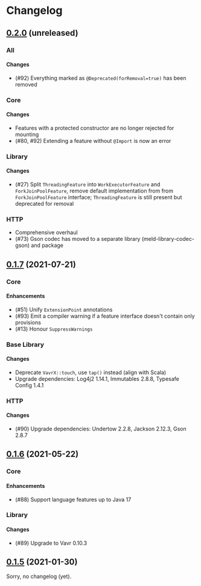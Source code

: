 Changelog
=========

[0.2.0] (unreleased)
--------------------

### All

#### Changes

- (#92) Everything marked as `@Deprecated(forRemoval=true)` has been removed

### Core

#### Changes

- Features with a protected constructor are no longer rejected for mounting
- (#80, #92) Extending a feature without `@Import` is now an error

### Library

#### Changes

- (#27) Split `ThreadingFeature` into `WorkExecutorFeature` and
  `ForkJoinPoolFeature`, remove default implementation from from
  `ForkJoinPoolFeature` interface; `ThreadingFeature` is still present but
  deprecated for removal

### HTTP

- Comprehensive overhaul
- (#73) Gson codec has moved to a separate library (meld-library-codec-gson)
  and package


[0.1.7] (2021-07-21)
----------------------------

### Core

#### Enhancements

- (#51) Unify `ExtensionPoint` annotations
- (#93) Emit a compiler warning if a feature interface doesn't contain only
  provisions
- (#13) Honour `SuppressWarnings`

### Base Library

#### Changes

- Deprecate `VavrX::touch`, use `tap()` instead (align with Scala)
- Upgrade dependencies: Log4j2 1.14.1, Immutables 2.8.8, Typesafe Config 1.4.1

### HTTP

#### Changes

- (#90) Upgrade dependencies: Undertow 2.2.8, Jackson 2.12.3, Gson 2.8.7


[0.1.6] (2021-05-22)
---------------

### Core

#### Enhancements

- (#88) Support language features up to Java 17

### Library

#### Changes

- (#89) Upgrade to Vavr 0.10.3


[0.1.5] (2021-01-30)
------------------

Sorry, no changelog (yet).



[0.2.0]: https://github.com/Abnaxos/meldioc/compare/release/0.1.7...develop/main
[0.1.7]: https://github.com/Abnaxos/meldioc/compare/release/0.1.6...release/0.1.7
[0.1.6]: https://github.com/Abnaxos/meldioc/compare/release/0.1.5...release/0.1.6
[0.1.5]: https://github.com/Abnaxos/meldioc/releases/tag/release/0.1.5
